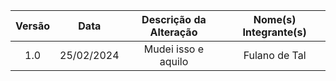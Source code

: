 | Versão |    Data    | Descrição da Alteração | Nome(s) Integrante(s) |
| :----: | :--------: | :--------------------: | :-------------------: |
|  1.0   | 25/02/2024 |  Mudei isso e aquilo   |     Fulano de Tal     |
